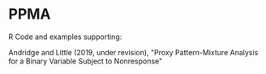 # PPMA

R Code and examples supporting:

Andridge and Little (2019, under revision), "Proxy Pattern-Mixture Analysis for a Binary Variable Subject to Nonresponse"
